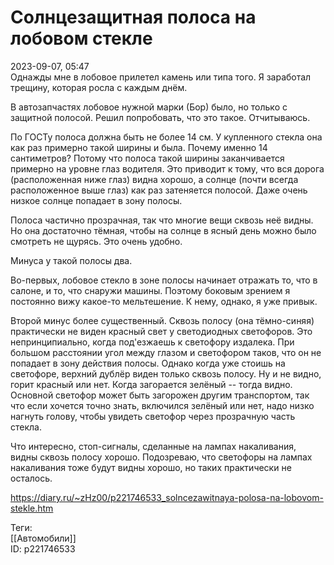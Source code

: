 Солнцезащитная полоса на лобовом стекле
========================================

   
 2023-09-07, 05:47   
  Однажды мне в лобовое прилетел камень или типа того. Я заработал трещину, которая росла с каждым днём.   
   
 В автозапчастях лобовое нужной марки (Бор) было, но только с защитной полосой. Решил попробовать, что это такое. Отчитываюсь.   
   
 По ГОСТу полоса должна быть не более 14 см. У купленного стекла она как раз примерно такой ширины и была. Почему именно 14 сантиметров? Потому что полоса такой ширины заканчивается примерно на уровне глаз водителя. Это приводит к тому, что вся дорога (расположенная ниже глаз) видна хорошо, а солнце (почти всегда расположенное выше глаз) как раз затеняется полосой. Даже очень низкое солнце попадает в зону полосы.   
   
 Полоса частично прозрачная, так что многие вещи сквозь неё видны. Но она достаточно тёмная, чтобы на солнце в ясный день можно было смотреть не щурясь. Это очень удобно.   
   
 Минуса у такой полосы два.   
   
 Во-первых, лобовое стекло в зоне полосы начинает отражать то, что в салоне, и то, что снаружи машины. Поэтому боковым зрением я постоянно вижу какое-то мельтешение. К нему, однако, я уже привык.   
   
 Второй минус более существенный. Сквозь полосу (она тёмно-синяя) практически не виден красный свет у светодиодных светофоров. Это непринципиально, когда под'езжаешь к светофору издалека. При большом расстоянии угол между глазом и светофором таков, что он не попадает в зону действия полосы. Однако когда уже стоишь на светофоре, верхний дублёр виден только сквозь полосу. Ну и не видно, горит красный или нет. Когда загорается зелёный -- тогда видно. Основной светофор может быть загорожен другим транспортом, так что если хочется точно знать, включился зелёный или нет, надо низко нагнуть голову, чтобы увидеть светофор через прозрачную часть стекла.   
   
 Что интересно, стоп-сигналы, сделанные на лампах накаливания, видны сквозь полосу хорошо. Подозреваю, что светофоры на лампах накаливания тоже будут видны хорошо, но таких практически не осталось.   
    
 <https://diary.ru/~zHz00/p221746533_solncezawitnaya-polosa-na-lobovom-stekle.htm>   
   
 Теги:   
 [[Автомобили]]   
 ID: p221746533